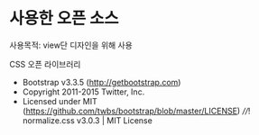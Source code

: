 # 사용한 오픈 소스
 
 사용목적: view단 디자인을 위해 사용
 
 CSS 오픈 라이브러리

 * Bootstrap v3.3.5 (http://getbootstrap.com)
 * Copyright 2011-2015 Twitter, Inc.
 * Licensed under MIT (https://github.com/twbs/bootstrap/blob/master/LICENSE)
 *//*! normalize.css v3.0.3 | MIT License 